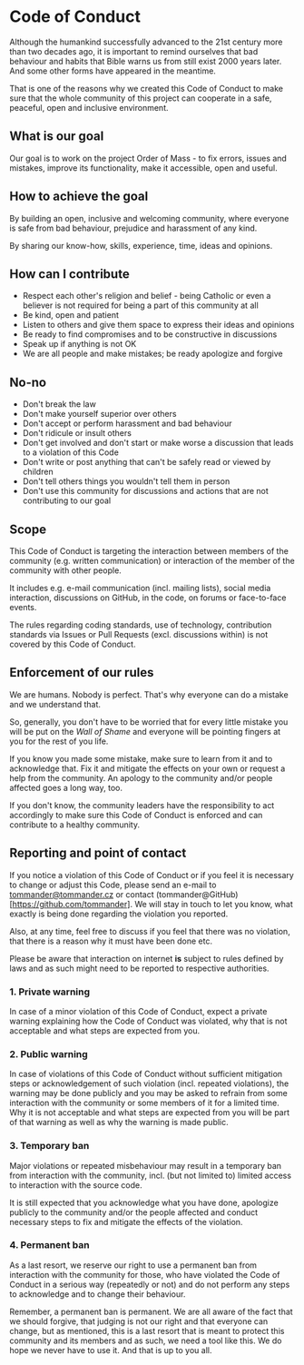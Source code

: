 
# Code of Conduct

Although the humankind successfully advanced to the 21st century more than two decades ago, it is important to remind ourselves that bad behaviour and habits that Bible warns us from still exist 2000 years later. And some other forms have appeared in the meantime.

That is one of the reasons why we created this Code of Conduct to make sure that the whole community of this project can cooperate in a safe, peaceful, open and inclusive environment.

## What is our goal

Our goal is to work on the project Order of Mass - to fix errors, issues and mistakes, improve its functionality, make it accessible, open and useful.

## How to achieve the goal

By building an open, inclusive and welcoming community, where everyone is safe from bad behaviour, prejudice and harassment of any kind.

By sharing our know-how, skills, experience, time, ideas and opinions.

## How can I contribute

- Respect each other's religion and belief - being Catholic or even a believer is not required for being a part of this community at all
- Be kind, open and patient
- Listen to others and give them space to express their ideas and opinions
- Be ready to find compromises and to be constructive in discussions
- Speak up if anything is not OK
- We are all people and make mistakes; be ready apologize and forgive

## No-no

- Don't break the law
- Don't make yourself superior over others
- Don't accept or perform harassment and bad behaviour
- Don't ridicule or insult others
- Don't get involved and don't start or make worse a discussion that leads to a violation of this Code
- Don't write or post anything that can't be safely read or viewed by children
- Don't tell others things you wouldn't tell them in person
- Don't use this community for discussions and actions that are not contributing to our goal

## Scope

This Code of Conduct is targeting the interaction between members of the community (e.g. written communication) or interaction of the member of the community with other people.

It includes e.g. e-mail communication (incl. mailing lists), social media interaction, discussions on GitHub, in the code, on forums or face-to-face events.

The rules regarding coding standards, use of technology, contribution standards via Issues or Pull Requests (excl. discussions within) is not covered by this Code of Conduct.

## Enforcement of our rules

We are humans. Nobody is perfect. That's why everyone can do a mistake and we understand that.

So, generally, you don't have to be worried that for every little mistake you will be put on the *Wall of Shame* and everyone will be pointing fingers at you for the rest of you life.

If you know you made some mistake, make sure to learn from it and to acknowledge that. Fix it and mitigate the effects on your own or request a help from the community. An apology to the community and/or people affected goes a long way, too.

If you don't know, the community leaders have the responsibility to act accordingly to make sure this Code of Conduct is enforced and can contribute to a healthy community.

## Reporting and point of contact

If you notice a violation of this Code of Conduct or if you feel it is necessary to change or adjust this Code, please send an e-mail to [tommander@tommander.cz](mailto:tommander@tommander.cz) or contact (tommander@GitHub)[https://github.com/tommander]. We will stay in touch to let you know, what exactly is being done regarding the violation you reported.

Also, at any time, feel free to discuss if you feel that there was no violation, that there is a reason why it must have been done etc.

Please be aware that interaction on internet **is** subject to rules defined by laws and as such might need to be reported to respective authorities.

### 1. Private warning

In case of a minor violation of this Code of Conduct, expect a private warning explaining how the Code of Conduct was violated, why that is not acceptable and what steps are expected from you.

### 2. Public warning

In case of violations of this Code of Conduct without sufficient mitigation steps or acknowledgement of such violation (incl. repeated violations), the warning may be done publicly and you may be asked to refrain from some interaction with the community or some members of it for a limited time. Why it is not acceptable and what steps are expected from you will be part of that warning as well as why the warning is made public.

### 3. Temporary ban

Major violations or repeated misbehaviour may result in a temporary ban from interaction with the community, incl. (but not limited to) limited access to interaction with the source code.

It is still expected that you acknowledge what you have done, apologize publicly to the community and/or the people affected and conduct necessary steps to fix and mitigate the effects of the violation.

### 4. Permanent ban

As a last resort, we reserve our right to use a permanent ban from interaction with the community for those, who have violated the Code of Conduct in a serious way (repeatedly or not) and do not perform any steps to acknowledge and to change their behaviour.

Remember, a permanent ban is permanent. We are all aware of the fact that we should forgive, that judging is not our right and that everyone can change, but as mentioned, this is a last resort that is meant to protect this community and its members and as such, we need a tool like this. We do hope we never have to use it. And that is up to you all.